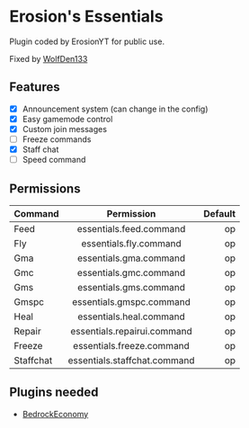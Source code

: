 # Erosion's Essentials
Plugin coded by ErosionYT for public use.

Fixed by [WolfDen133](https://github.com/WolfDen133)

## Features
- [x] Announcement system (can change in the config)
- [x] Easy gamemode control
- [x] Custom join messages
- [ ] Freeze commands
- [x] Staff chat
- [ ] Speed command

## Permissions
| Command  | Permission | Default |
| :------------ |:---------------:| -----:|
|Feed|essentials.feed.command|op|
|Fly|essentials.fly.command|op|
|Gma|essentials.gma.command|op|
|Gmc|essentials.gmc.command|op|
|Gms|essentials.gms.command|op|
|Gmspc|essentials.gmspc.command|op|
|Heal|essentials.heal.command|op|
|Repair|essentials.repairui.command|op|
|Freeze|essentials.freeze.command|op|
|Staffchat|essentials.staffchat.command|op|

## Plugins needed
- [BedrockEconomy](https://poggit.pmmp.io/p/BedrockEconomy/2.0.4)
